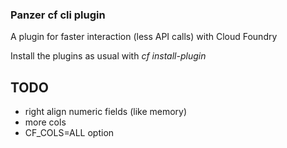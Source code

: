 ### Panzer cf cli plugin

A plugin for faster interaction (less API calls) with Cloud Foundry

Install the plugins as usual with _cf install-plugin <plugin binary>_


## TODO

* right align numeric fields (like memory)
* more cols
* CF_COLS=ALL option
